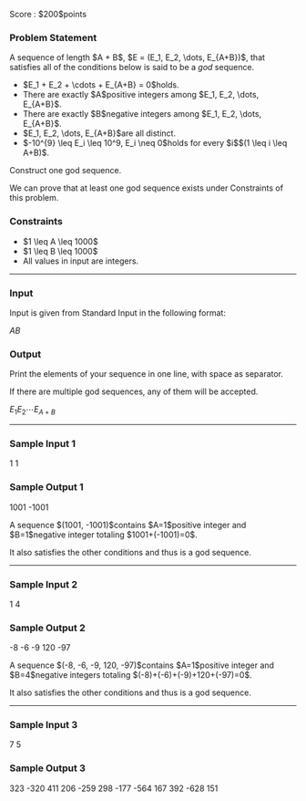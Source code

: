 
<div>

<span>

<span>

<p>
Score : $200$points
</p>

<div>

<section>

### **Problem Statement**

<p>
A sequence of length $A + B$, $E = (E_1, E_2, \dots, E_{A+B})$, that satisfies all of the conditions below is said to be a 
<em>
god
</em>
sequence.
</p>

<ul>

<li>
$E_1 + E_2 + \cdots + E_{A+B} = 0$holds.
</li>

<li>
There are exactly $A$positive integers among $E_1, E_2, \dots, E_{A+B}$.
</li>

<li>
There are exactly $B$negative integers among $E_1, E_2, \dots, E_{A+B}$.
</li>

<li>
$E_1, E_2, \dots, E_{A+B}$are all distinct.
</li>

<li>
$-10^{9} \leq E_i \leq 10^9, E_i \neq 0$holds for every $i$$(1 \leq i \leq A+B)$.
</li>

</ul>

<p>
Construct one god sequence.
</p>

<p>
We can prove that at least one god sequence exists under Constraints of this problem.
</p>

</section>

</div>

<div>

<section>

### **Constraints**

<ul>

<li>
$1 \leq A \leq 1000$
</li>

<li>
$1 \leq B \leq 1000$
</li>

<li>
All values in input are integers.
</li>

</ul>

</section>

</div>

---

<div>

<div>

<section>

### **Input**

<p>
Input is given from Standard Input in the following format:
</p>

<div>

$A$$B$
</div>

</section>

</div>

<div>

<section>

### **Output**

<p>
Print the elements of your sequence in one line, with space as separator.
</p>

<p>
If there are multiple god sequences, any of them will be accepted.
</p>

<div>

$E_1$$E_2$$\cdots$$E_{A+B}$
</div>

</section>

</div>

</div>

---

<div>

<section>

### **Sample Input 1**

<div>

1 1

</div>

</section>

</div>

<div>

<section>

### **Sample Output 1**

<div>

1001 -1001

</div>

<p>
A sequence $(1001, -1001)$contains $A=1$positive integer and $B=1$negative integer totaling $1001+(-1001)=0$.
</p>

<p>
It also satisfies the other conditions and thus is a god sequence.
</p>

</section>

</div>

---

<div>

<section>

### **Sample Input 2**

<div>

1 4

</div>

</section>

</div>

<div>

<section>

### **Sample Output 2**

<div>

-8 -6 -9 120 -97

</div>

<p>
A sequence $(-8, -6, -9, 120, -97)$contains $A=1$positive integer and $B=4$negative integers totaling $(-8)+(-6)+(-9)+120+(-97)=0$.
</p>

<p>
It also satisfies the other conditions and thus is a god sequence.
</p>

</section>

</div>

---

<div>

<section>

### **Sample Input 3**

<div>

7 5

</div>

</section>

</div>

<div>

<section>

### **Sample Output 3**

<div>

323 -320 411 206 -259 298 -177 -564 167 392 -628 151

</div>

</section>

</div>

</span>

</span>

</div>
